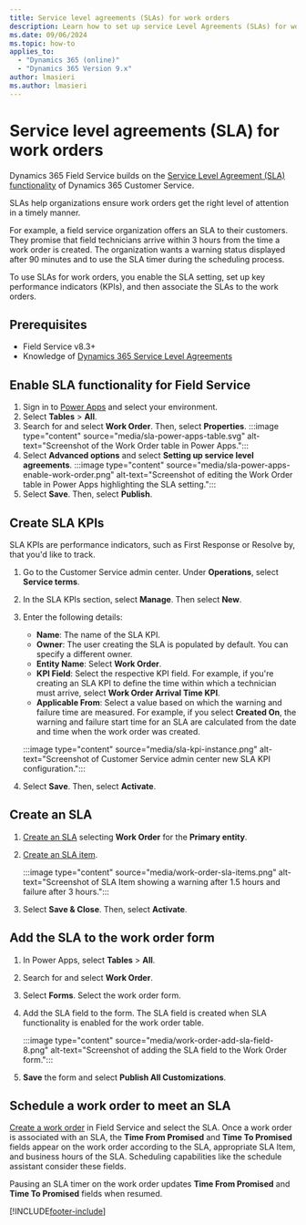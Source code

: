 ```yaml
---
title: Service level agreements (SLAs) for work orders
description: Learn how to set up service Level Agreements (SLAs) for work orders in Dynamics 365 Field Service.
ms.date: 09/06/2024
ms.topic: how-to
applies_to: 
  - "Dynamics 365 (online)"
  - "Dynamics 365 Version 9.x"
author: lmasieri
ms.author: lmasieri
---
```


# Service level agreements (SLA) for work orders

Dynamics 365 Field Service builds on the [Service Level Agreement (SLA) functionality](/training/paths/work-with-entitlements-and-slas-in-microsoft-dynamics-365-for-customer-service/) of Dynamics 365 Customer Service.

SLAs help organizations ensure work orders get the right level of attention in a timely manner.

For example, a field service organization offers an SLA to their customers. They promise that field technicians arrive within 3 hours from the time a work order is created. The organization wants a warning status displayed after 90 minutes and to use the SLA timer during the scheduling process.

To use SLAs for work orders, you enable the SLA setting, set up key performance indicators (KPIs), and then associate the SLAs to the work orders.

## Prerequisites

- Field Service v8.3+
- Knowledge of [Dynamics 365 Service Level Agreements](../customer-service/administer/define-service-level-agreements.md)

## Enable SLA functionality for Field Service

1. Sign in to [Power Apps](https://make.powerapps.com/) and select your environment.
1. Select **Tables** > **All**.
1. Search for and select **Work Order**. Then, select **Properties**.
   :::image type="content" source="media/sla-power-apps-table.svg" alt-text="Screenshot of the Work Order table in Power Apps.":::
1. Select **Advanced options** and select **Setting up service level agreements**.
   :::image type="content" source="media/sla-power-apps-enable-work-order.png" alt-text="Screenshot of editing the Work Order table in Power Apps highlighting the SLA setting.":::
1. Select **Save**. Then, select **Publish**.

## Create SLA KPIs

SLA KPIs are performance indicators, such as First Response or Resolve by, that you'd like to track.

1. Go to the Customer Service admin center. Under **Operations**, select **Service terms**.
1. In the SLA KPIs section, select **Manage**. Then select **New**.
1. Enter the following details:
   - **Name**: The name of the SLA KPI.
   - **Owner**: The user creating the SLA is populated by default. You can specify a different owner.
   - **Entity Name**: Select **Work Order**.
   - **KPI Field**: Select the respective KPI field. For example, if you're creating an SLA KPI to define the time within which a technician must arrive, select **Work Order Arrival Time KPI**.
   - **Applicable From**: Select a value based on which the warning and failure time are measured. For example, if you select **Created On**, the warning and failure start time for an SLA are calculated from the date and time when the work order was created.

   :::image type="content" source="media/sla-kpi-instance.png" alt-text="Screenshot of Customer Service admin center new SLA KPI configuration.":::
1. Select **Save**. Then, select **Activate**.

## Create an SLA

1. [Create an SLA](../customer-service/administer/define-service-level-agreements.md#create-an-sla) selecting **Work Order** for the **Primary entity**.
1. [Create an SLA item](../customer-service/administer/define-service-level-agreements.md#create-an-sla-item).

    :::image type="content" source="media/work-order-sla-items.png" alt-text="Screenshot of SLA Item showing a warning after 1.5 hours and failure after 3 hours.":::
1. Select **Save & Close**. Then, select **Activate**.

<!--- Where does this fit in?

## Add SLA KPIs to Field Service

1. In Field Service change, to the **Settings** area. In the **General** section, select **Field Service Settings**.

1. Go to the **Field Service SLA Configuration** tab to select the **SLA KPI Instance** for Field Service. By default, there's an SLA related to work order arrival times.

   SLA KPI instances help track how often your organization meets SLAs by establishing a relationship between the SLA and work order tables. An SLA can have multiple SLA KPI Instances. If more than one SLA KPI matches for a work order, the one that was first created applies with priority.
 --->

## Add the SLA to the work order form

1. In Power Apps, select **Tables** > **All**.

1. Search for and select **Work Order**.

1. Select **Forms**. Select the work order form.

1. Add the SLA field to the form. The SLA field is created when SLA functionality is enabled for the work order table.

   :::image type="content" source="media/work-order-add-sla-field-8.png" alt-text="Screenshot of adding the SLA field to the Work Order form.":::

1. **Save** the form and select **Publish All Customizations**.

## Schedule a work order to meet an SLA  

[Create a work order](create-work-order.md) in Field Service and select the SLA. Once a work order is associated with an SLA, the **Time From Promised** and **Time To Promised** fields appear on the work order according to the SLA, appropriate SLA Item, and business hours of the SLA. Scheduling capabilities like the schedule assistant consider these fields.

Pausing an SLA timer on the work order updates **Time From Promised** and **Time To Promised** fields when resumed.

[!INCLUDE[footer-include](../includes/footer-banner.md)]
